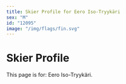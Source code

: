 ```yaml
---
title: Skier Profile for Eero Iso-Tryykäri
sex: "M"
id: "12095"
image: "/img/flags/fin.svg" 
---
```


# Skier Profile

This page is for: Eero Iso-Tryykäri.
    